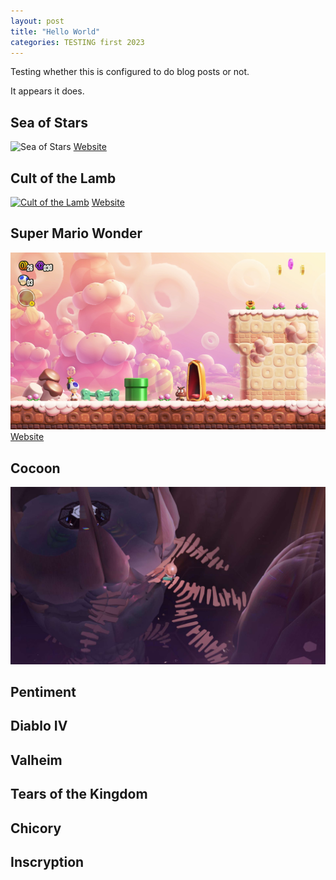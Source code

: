 ```yaml
---
layout: post
title: "Hello World"
categories: TESTING first 2023
---
```

Testing whether this is configured to do blog posts or not.

It appears it does.

## Sea of Stars
![Sea of Stars](./media/sea-of-stars.png)
[Website](https://seaofstarsgame.co/)

## Cult of the Lamb
[![Cult of the Lamb](./media/posts/thumbnails/cult-of-the-lamb.png)](./media/posts/cult-of-the-lamb.png)
[Website](https://www.cultofthelamb.com/)

## Super Mario Wonder
[![Super Mario Wonder](./media/posts/super-mario-wonder.png)](https://supermariobroswonder.nintendo.com)
[Website](https://supermariobroswonder.nintendo.com/)

## Cocoon
[![Cocoon](./media/posts/cocoon.jpg)](https://annapurnainteractive.com/en/games/cocoon)

## Pentiment
## Diablo IV
## Valheim
## Tears of the Kingdom
## Chicory
## Inscryption